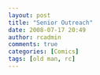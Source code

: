 ```yaml
---
layout: post
title: "Senior Outreach"
date: 2008-07-17 20:49
author: rcadmin
comments: true
categories: [Comics]
tags: [old man, rc]
---
```

<a href="http://bitsmack.com/comics/2008/07/18/senior-outreach/"><img class="alignnone size-full wp-image-1412" title="I heard they are going to make Nintendos for other sports too someday" src="http://dl.bitsmack.com/uploads/2008/07/20080717.jpg" alt="" /></a>
